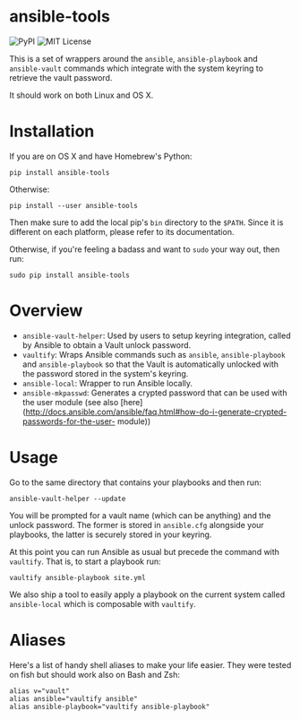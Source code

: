 ansible-tools
=============

![PyPI](https://img.shields.io/pypi/dm/ansible-tools.svg)
![MIT License](https://img.shields.io/badge/license-mit-blue.svg)

This is a set of wrappers around the `ansible`, `ansible-playbook` and
`ansible-vault` commands which integrate with the system keyring to retrieve
the vault password.

It should work on both Linux and OS X.


# Installation

If you are on OS X and have Homebrew's Python:

    pip install ansible-tools

Otherwise:

    pip install --user ansible-tools

Then make sure to add the local pip's `bin` directory to the `$PATH`. Since it
is different on each platform, please refer to its documentation.

Otherwise, if you're feeling a badass and want to `sudo` your way out, then
run:

    sudo pip install ansible-tools


# Overview

* `ansible-vault-helper`: Used by users to setup keyring integration, called by Ansible to obtain a
  Vault unlock password.
* `vaultify`: Wraps Ansible commands such as `ansible`, `ansible-playbook` and `ansible-playbook` so
  that the Vault is automatically unlocked with the password stored in the system's keyring.
* `ansible-local`: Wrapper to run Ansible locally.
* `ansible-mkpasswd`: Generates a crypted password that can be used with the user module (see also
  [here](http://docs.ansible.com/ansible/faq.html#how-do-i-generate-crypted-passwords-for-the-user-
  module))


# Usage

Go to the same directory that contains your playbooks and then run:

    ansible-vault-helper --update

You will be prompted for a vault name (which can be anything) and the unlock
password. The former is stored in `ansible.cfg` alongside your playbooks, the
latter is securely stored in your keyring.

At this point you can run Ansible as usual but precede the command with
`vaultify`. That is, to start a playbook run:

    vaultify ansible-playbook site.yml

We also ship a tool to easily apply a playbook on the current system called
`ansible-local` which is composable with `vaultify`.


# Aliases

Here's a list of handy shell aliases to make your life easier. They were
tested on fish but should work also on Bash and Zsh:

    alias v="vault"
    alias ansible="vaultify ansible"
    alias ansible-playbook="vaultify ansible-playbook"
